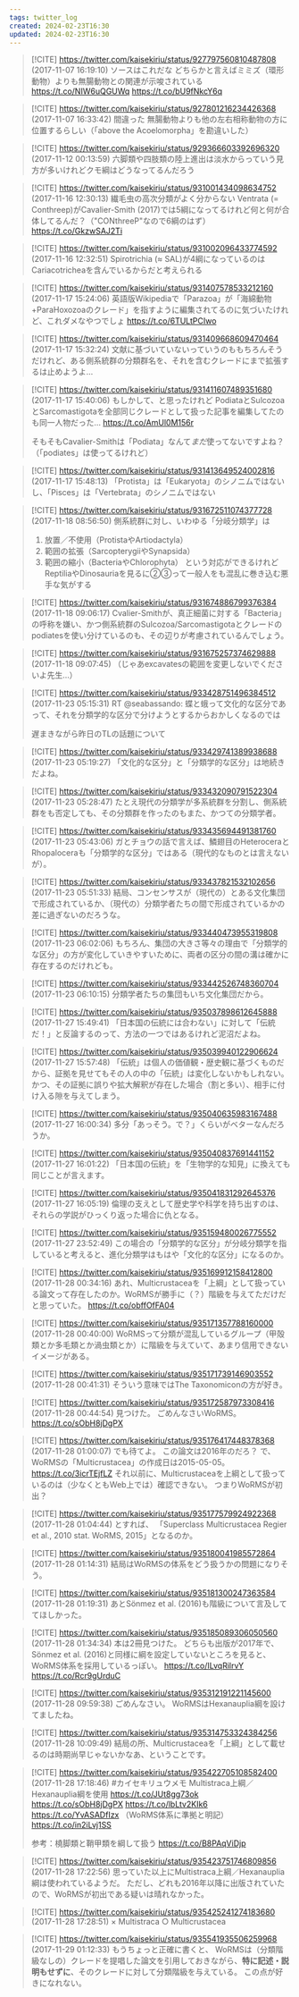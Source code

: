 ```yaml
---
tags: twitter_log
created: 2024-02-23T16:30
updated: 2024-02-23T16:30
---
```


> [!CITE] https://twitter.com/kaisekiriu/status/927797560810487808 (2017-11-07 16:19:10)
> ソースはこれだな
> どちらかと言えばミミズ（環形動物）よりも無腸動物との関連が示唆されている
> https://t.co/NIW6uQGUWq https://t.co/bU9fNkcY6q

> [!CITE] https://twitter.com/kaisekiriu/status/927801216234426368 (2017-11-07 16:33:42)
> 間違った
> 無腸動物よりも他の左右相称動物の方に位置するらしい（「above the Acoelomorpha」を勘違いした）

> [!CITE] https://twitter.com/kaisekiriu/status/929366603392696320 (2017-11-12 00:13:59)
> 六脚類や四肢類の陸上進出は淡水からっていう見方が多いけれどクモ綱はどうなってるんだろう

> [!CITE] https://twitter.com/kaisekiriu/status/931001434098634752 (2017-11-16 12:30:13)
> 繊毛虫の高次分類がよく分からない
> Ventrata (= Conthreep)がCavalier-Smith (2017)では5綱になってるけれど何と何が合体してるんだ？（"CONthreeP"なので6綱のはず）
> https://t.co/GkzwSAJ2Ti

> [!CITE] https://twitter.com/kaisekiriu/status/931002096433774592 (2017-11-16 12:32:51)
> Spirotrichia (≈ SAL)が4綱になっているのはCariacotricheaを含んでいるからだと考えられる

> [!CITE] https://twitter.com/kaisekiriu/status/931407578533212160 (2017-11-17 15:24:06)
> 英語版Wikipediaで「Parazoa」が「海綿動物+ParaHoxozoaのクレード」を指すように編集されてるのに気づいたけれど、これダメなやつでしょ
> https://t.co/6TULtPCIwo

> [!CITE] https://twitter.com/kaisekiriu/status/931409668609470464 (2017-11-17 15:32:24)
> 文献に基づいていないっていうのももちろんそうだけれど、ある側系統群の分類群名を、それを含むクレードにまで拡張するは止めようよ…

> [!CITE] https://twitter.com/kaisekiriu/status/931411607489351680 (2017-11-17 15:40:06)
> もしかして、と思ったけれど
> PodiataとSulcozoaとSarcomastigotaを全部同じクレードとして扱った記事を編集してたのも同一人物だった…
> https://t.co/AmUl0M156r
> 
> そもそもCavalier-Smithは「Podiata」なんて*まだ*使ってないですよね？（「podiates」は使ってるけれど）

> [!CITE] https://twitter.com/kaisekiriu/status/931413649524002816 (2017-11-17 15:48:13)
> 「Protista」は「Eukaryota」のシノニムではないし、「Pisces」は「Vertebrata」のシノニムではない

> [!CITE] https://twitter.com/kaisekiriu/status/931672511074377728 (2017-11-18 08:56:50)
> 側系統群に対し、いわゆる「分岐分類学」は
> 1. 放置／不使用（ProtistaやArtiodactyla）
> 2. 範囲の拡張（SarcopterygiiやSynapsida）
> 3. 範囲の縮小（BacteriaやChlorophyta）
> という対応ができるけれど
> ReptiliaやDinosauriaを見るに②③って一般人をも混乱に巻き込む悪手な気がする

> [!CITE] https://twitter.com/kaisekiriu/status/931674886799376384 (2017-11-18 09:06:17)
> Cvalier-Smithが、真正細菌に対する「Bacteria」の呼称を嫌い、かつ側系統群のSulcozoa/Sarcomastigotaとクレードのpodiatesを使い分けているのも、その辺りが考慮されているんでしょう。

> [!CITE] https://twitter.com/kaisekiriu/status/931675257374629888 (2017-11-18 09:07:45)
> （じゃあexcavatesの範囲を変更しないでくださいよ先生…）

> [!CITE] https://twitter.com/kaisekiriu/status/933428751496384512 (2017-11-23 05:15:31)
> RT @seabassando: 蝶と蛾って文化的な区分であって、それを分類学的な区分で分けようとするからおかしくなるのでは
> 
> 遅まきながら昨日のTLの話題について

> [!CITE] https://twitter.com/kaisekiriu/status/933429741389938688 (2017-11-23 05:19:27)
> 「文化的な区分」と「分類学的な区分」は地続きだよね。

> [!CITE] https://twitter.com/kaisekiriu/status/933432090791522304 (2017-11-23 05:28:47)
> たとえ現代の分類学が多系統群を分割し、側系統群をも否定しても、その分類群を作ったのもまた、かつての分類学者。

> [!CITE] https://twitter.com/kaisekiriu/status/933435694491381760 (2017-11-23 05:43:06)
> ガとチョウの話で言えば、鱗翅目のHeteroceraとRhopaloceraも「分類学的な区分」ではある（現代的なものとは言えないが）。

> [!CITE] https://twitter.com/kaisekiriu/status/933437821532102656 (2017-11-23 05:51:33)
> 結局、コンセンサスが（現代の）とある文化集団で形成されているか、（現代の）分類学者たちの間で形成されているかの差に過ぎないのだろうな。

> [!CITE] https://twitter.com/kaisekiriu/status/933440473955319808 (2017-11-23 06:02:06)
> もちろん、集団の大きさ等々の理由で「分類学的な区分」の方が変化していきやすいために、両者の区分の間の溝は確かに存在するのだけれども。

> [!CITE] https://twitter.com/kaisekiriu/status/933442526748360704 (2017-11-23 06:10:15)
> 分類学者たちの集団もいち文化集団だから。

> [!CITE] https://twitter.com/kaisekiriu/status/935037898612645888 (2017-11-27 15:49:41)
> 「日本国の伝統には合わない」に対して「伝統だ！」と反論するのって、方法の一つではあるけれど泥沼だよね。

> [!CITE] https://twitter.com/kaisekiriu/status/935039940122906624 (2017-11-27 15:57:48)
> 「伝統」は個人の価値観・歴史観に基づくものだから、証拠を見せてもその人の中の「伝統」は変化しないかもしれない。
> かつ、その証拠に誤りや拡大解釈が存在した場合（割と多い）、相手に付け入る隙を与えてしまう。

> [!CITE] https://twitter.com/kaisekiriu/status/935040635983167488 (2017-11-27 16:00:34)
> 多分「あっそう。で？」くらいがベターなんだろうか。

> [!CITE] https://twitter.com/kaisekiriu/status/935040837691441152 (2017-11-27 16:01:22)
> 「日本国の伝統」を「生物学的な知見」に換えても同じことが言えます。

> [!CITE] https://twitter.com/kaisekiriu/status/935041831292645376 (2017-11-27 16:05:19)
> 倫理の支えとして歴史学や科学を持ち出すのは、それらの学説がひっくり返った場合に仇となる。

> [!CITE] https://twitter.com/kaisekiriu/status/935159480026775552 (2017-11-27 23:52:49)
> この場合の「分類学的な区分」が分岐分類学を指していると考えると、進化分類学はもはや「文化的な区分」になるのか。

> [!CITE] https://twitter.com/kaisekiriu/status/935169912158412800 (2017-11-28 00:34:16)
> あれ、Multicrustaceaを「上綱」として扱っている論文って存在したのか。WoRMSが勝手に（？）階級を与えてただけだと思っていた。 https://t.co/obffOfFA04

> [!CITE] https://twitter.com/kaisekiriu/status/935171357788160000 (2017-11-28 00:40:00)
> WoRMSって分類が混乱しているグループ（甲殻類とか多毛類とか渦虫類とか）に階級を与えていて、あまり信用できないイメージがある。

> [!CITE] https://twitter.com/kaisekiriu/status/935171739146903552 (2017-11-28 00:41:31)
> そういう意味ではThe Taxonomiconの方が好き。

> [!CITE] https://twitter.com/kaisekiriu/status/935172587973308416 (2017-11-28 00:44:54)
> 見つけた。
> ごめんなさいWoRMS。
> https://t.co/sObH8jDgPX

> [!CITE] https://twitter.com/kaisekiriu/status/935176417448378368 (2017-11-28 01:00:07)
> でも待てよ。
> この論文は2016年のだろ？
> で、WoRMSの「Multicrustacea」の作成日は2015-05-05。
> https://t.co/3icrTEjfLZ
> それ以前に、Multicrustaceaを上綱として扱っているのは（少なくともWeb上では）確認できない。
> つまりWoRMSが初出？

> [!CITE] https://twitter.com/kaisekiriu/status/935177579924922368 (2017-11-28 01:04:44)
> とすれば、
> 「Superclass Multicrustacea Regier et al., 2010 stat. WoRMS, 2015」となるのか。

> [!CITE] https://twitter.com/kaisekiriu/status/935180041985572864 (2017-11-28 01:14:31)
> 結局はWoRMSの体系をどう扱うかの問題になりそう。

> [!CITE] https://twitter.com/kaisekiriu/status/935181300247363584 (2017-11-28 01:19:31)
> あとSönmez et al. (2016)も階級について言及しててほしかった。

> [!CITE] https://twitter.com/kaisekiriu/status/935185089306050560 (2017-11-28 01:34:34)
> 本は2冊見つけた。
> どちらも出版が2017年で、Sönmez et al. (2016)と同様に綱を設定していないところを見ると、WoRMS体系を採用しているっぽい。
> https://t.co/ILvqRilrvY
> https://t.co/Rcr9gUrduC

> [!CITE] https://twitter.com/kaisekiriu/status/935312191221145600 (2017-11-28 09:59:38)
> ごめんなさい。
>  WoRMSはHexanauplia綱を設けてましたね。

> [!CITE] https://twitter.com/kaisekiriu/status/935314753324384256 (2017-11-28 10:09:49)
> 結局の所、Multicrustaceaを「上綱」として載せるのは時期尚早じゃないかなあ、ということです。

> [!CITE] https://twitter.com/kaisekiriu/status/935422705108582400 (2017-11-28 17:18:46)
> #カイセキリュウメモ
> Multistraca上綱／Hexanauplia綱を使用
> https://t.co/JUt8gg73ok
> https://t.co/sObH8jDgPX
> https://t.co/lbLtv2KIk6
> https://t.co/YvASADfIzx
> （WoRMS体系に準拠と明記）
> https://t.co/in2iLvj1SS
> 
> 参考：橈脚類と鞘甲類を綱して扱う
> https://t.co/B8PAqViDjp

> [!CITE] https://twitter.com/kaisekiriu/status/935423751746809856 (2017-11-28 17:22:56)
> 思っていた以上にMultistraca上綱／Hexanauplia綱は使われているようだ。
> ただし、どれも2016年以降に出版されていたので、WoRMSが初出である疑いは晴れなかった。

> [!CITE] https://twitter.com/kaisekiriu/status/935425241274183680 (2017-11-28 17:28:51)
> × Multistraca
> ○ Multicrustacea

> [!CITE] https://twitter.com/kaisekiriu/status/935541935506259968 (2017-11-29 01:12:33)
> もうちょっと正確に書くと、
> WoRMSは（分類階級なしの）クレードを提唱した論文を引用しておきながら、**特に記述・説明もせずに**、そのクレードに対して分類階級を与えている。
> この点が好きになれない。
